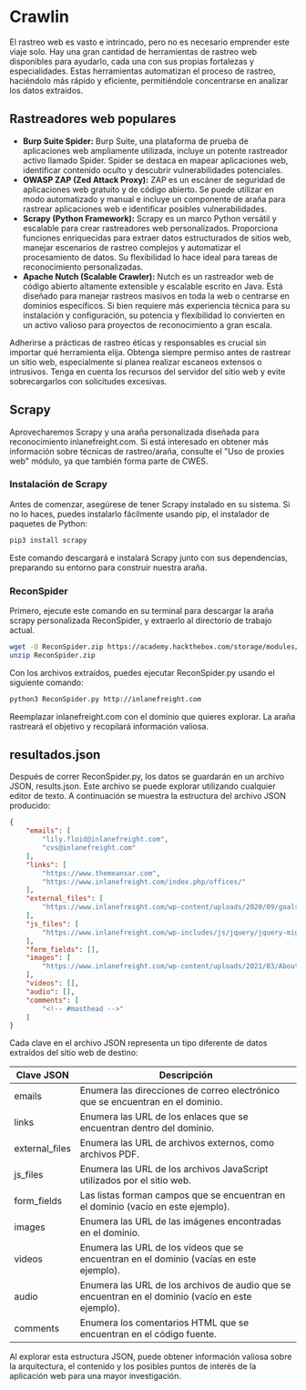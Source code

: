 # Crawlin
El rastreo web es vasto e intrincado, pero no es necesario emprender este viaje solo. Hay una gran cantidad de herramientas de rastreo web disponibles para ayudarlo, cada una con sus propias fortalezas y especialidades. Estas herramientas automatizan el proceso de rastreo, haciéndolo más rápido y eficiente, permitiéndole concentrarse en analizar los datos extraídos.

## Rastreadores web populares
- **Burp Suite Spider:** Burp Suite, una plataforma de prueba de aplicaciones web ampliamente utilizada, incluye un potente rastreador activo llamado Spider. Spider se destaca en mapear aplicaciones web, identificar contenido oculto y descubrir vulnerabilidades potenciales.
- **OWASP ZAP (Zed Attack Proxy):** ZAP es un escáner de seguridad de aplicaciones web gratuito y de código abierto. Se puede utilizar en modo automatizado y manual e incluye un componente de araña para rastrear aplicaciones web e identificar posibles vulnerabilidades.
- **Scrapy (Python Framework):** Scrapy es un marco Python versátil y escalable para crear rastreadores web personalizados. Proporciona funciones enriquecidas para extraer datos estructurados de sitios web, manejar escenarios de rastreo complejos y automatizar el procesamiento de datos. Su flexibilidad lo hace ideal para tareas de reconocimiento personalizadas.
- **Apache Nutch (Scalable Crawler):** Nutch es un rastreador web de código abierto altamente extensible y escalable escrito en Java. Está diseñado para manejar rastreos masivos en toda la web o centrarse en dominios específicos. Si bien requiere más experiencia técnica para su instalación y configuración, su potencia y flexibilidad lo convierten en un activo valioso para proyectos de reconocimiento a gran escala.

Adherirse a prácticas de rastreo éticas y responsables es crucial sin importar qué herramienta elija. Obtenga siempre permiso antes de rastrear un sitio web, especialmente si planea realizar escaneos extensos o intrusivos. Tenga en cuenta los recursos del servidor del sitio web y evite sobrecargarlos con solicitudes excesivas.

## Scrapy
Aprovecharemos Scrapy y una araña personalizada diseñada para reconocimiento inlanefreight.com. Si está interesado en obtener más información sobre técnicas de rastreo/araña, consulte el "Uso de proxies web" módulo, ya que también forma parte de CWES.

### Instalación de Scrapy
Antes de comenzar, asegúrese de tener Scrapy instalado en su sistema. Si no lo haces, puedes instalarlo fácilmente usando pip, el instalador de paquetes de Python:

```bash
pip3 install scrapy
```

Este comando descargará e instalará Scrapy junto con sus dependencias, preparando su entorno para construir nuestra araña.

### ReconSpider
Primero, ejecute este comando en su terminal para descargar la araña scrapy personalizada ReconSpider, y extraerlo al directorio de trabajo actual.

```bash
wget -O ReconSpider.zip https://academy.hackthebox.com/storage/modules/144/ReconSpider.v1.2.zip
unzip ReconSpider.zip
```

Con los archivos extraídos, puedes ejecutar ReconSpider.py usando el siguiente comando:

```bash
python3 ReconSpider.py http://inlanefreight.com
```

Reemplazar inlanefreight.com con el dominio que quieres explorar. La araña rastreará el objetivo y recopilará información valiosa.

## resultados.json
Después de correr ReconSpider.py, los datos se guardarán en un archivo JSON, results.json. Este archivo se puede explorar utilizando cualquier editor de texto. A continuación se muestra la estructura del archivo JSON producido:

```json
{
    "emails": [
        "lily.floid@inlanefreight.com",
        "cvs@inlanefreight.com"
    ],
    "links": [
        "https://www.themeansar.com",
        "https://www.inlanefreight.com/index.php/offices/"
    ],
    "external_files": [
        "https://www.inlanefreight.com/wp-content/uploads/2020/09/goals.pdf"
    ],
    "js_files": [
        "https://www.inlanefreight.com/wp-includes/js/jquery/jquery-migrate.min.js?ver=3.3.2"
    ],
    "form_fields": [],
    "images": [
        "https://www.inlanefreight.com/wp-content/uploads/2021/03/AboutUs_01-1024x810.png"
    ],
    "videos": [],
    "audio": [],
    "comments": [
        "<!-- #masthead -->"
    ]
}
```

Cada clave en el archivo JSON representa un tipo diferente de datos extraídos del sitio web de destino:

| Clave JSON     | Descripción                                                                 |
|----------------|-----------------------------------------------------------------------------|
| emails         | Enumera las direcciones de correo electrónico que se encuentran en el dominio. |
| links          | Enumera las URL de los enlaces que se encuentran dentro del dominio.        |
| external_files | Enumera las URL de archivos externos, como archivos PDF.                    |
| js_files       | Enumera las URL de los archivos JavaScript utilizados por el sitio web.     |
| form_fields    | Las listas forman campos que se encuentran en el dominio (vacío en este ejemplo). |
| images         | Enumera las URL de las imágenes encontradas en el dominio.                 |
| videos         | Enumera las URL de los vídeos que se encuentran en el dominio (vacías en este ejemplo). |
| audio          | Enumera las URL de los archivos de audio que se encuentran en el dominio (vacío en este ejemplo). |
| comments       | Enumera los comentarios HTML que se encuentran en el código fuente.        |

Al explorar esta estructura JSON, puede obtener información valiosa sobre la arquitectura, el contenido y los posibles puntos de interés de la aplicación web para una mayor investigación.
